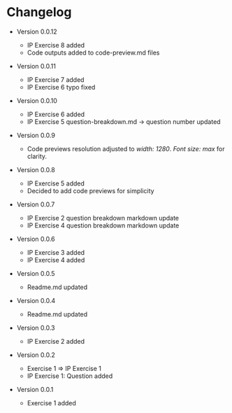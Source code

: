 
# Changelog

* Version 0.0.12
    * IP Exercise 8 added
    * Code outputs added to code-preview.md files

* Version 0.0.11
    * IP Exercise 7 added
    * IP Exercise 6 typo fixed

* Version 0.0.10
    * IP Exercise 6 added
    * IP Exercise 5 question-breakdown.md -> question number updated

* Version 0.0.9
    * Code previews resolution adjusted to *width: 1280*. *Font size: max* for clarity. 

* Version 0.0.8
    * IP Exercise 5 added
    * Decided to add code previews for simplicity

* Version 0.0.7
    * IP Exercise 2 question breakdown markdown update
    * IP Exercise 4 question breakdown markdown update

* Version 0.0.6
    * IP Exercise 3 added
    * IP Exercise 4 added

* Version 0.0.5
    * Readme.md updated

* Version 0.0.4
    * Readme.md updated

* Version 0.0.3
    * IP Exercise 2 added

* Version 0.0.2
    * Exercise 1 => IP Exercise 1
    * IP Exercise 1: Question added

* Version 0.0.1
    * Exercise 1 added
